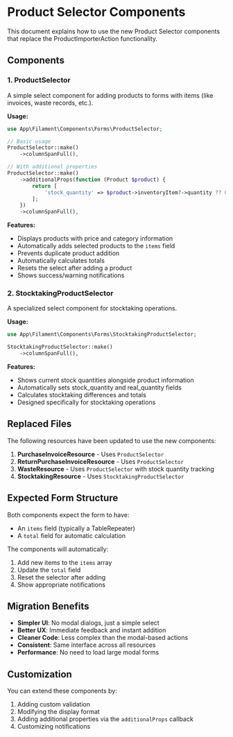 # Product Selector Components

This document explains how to use the new Product Selector components that replace the ProductImporterAction functionality.

## Components

### 1. ProductSelector

A simple select component for adding products to forms with items (like invoices, waste records, etc.).

**Usage:**
```php
use App\Filament\Components\Forms\ProductSelector;

// Basic usage
ProductSelector::make()
    ->columnSpanFull(),

// With additional properties
ProductSelector::make()
    ->additionalProps(function (Product $product) {
        return [
            'stock_quantity' => $product->inventoryItem?->quantity ?? 0,
        ];
    })
    ->columnSpanFull(),
```

**Features:**
- Displays products with price and category information
- Automatically adds selected products to the `items` field
- Prevents duplicate product addition
- Automatically calculates totals
- Resets the select after adding a product
- Shows success/warning notifications

### 2. StocktakingProductSelector

A specialized select component for stocktaking operations.

**Usage:**
```php
use App\Filament\Components\Forms\StocktakingProductSelector;

StocktakingProductSelector::make()
    ->columnSpanFull(),
```

**Features:**
- Shows current stock quantities alongside product information
- Automatically sets stock_quantity and real_quantity fields
- Calculates stocktaking differences and totals
- Designed specifically for stocktaking operations

## Replaced Files

The following resources have been updated to use the new components:

1. **PurchaseInvoiceResource** - Uses `ProductSelector`
2. **ReturnPurchaseInvoiceResource** - Uses `ProductSelector`
3. **WasteResource** - Uses `ProductSelector` with stock quantity tracking
4. **StocktakingResource** - Uses `StocktakingProductSelector`

## Expected Form Structure

Both components expect the form to have:
- An `items` field (typically a TableRepeater)
- A `total` field for automatic calculation

The components will automatically:
1. Add new items to the `items` array
2. Update the `total` field
3. Reset the selector after adding
4. Show appropriate notifications

## Migration Benefits

- **Simpler UI**: No modal dialogs, just a simple select
- **Better UX**: Immediate feedback and instant addition
- **Cleaner Code**: Less complex than the modal-based actions
- **Consistent**: Same interface across all resources
- **Performance**: No need to load large modal forms

## Customization

You can extend these components by:
1. Adding custom validation
2. Modifying the display format
3. Adding additional properties via the `additionalProps` callback
4. Customizing notifications
